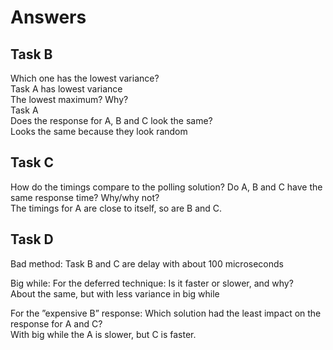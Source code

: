 # Answers

## Task B
Which one has the lowest variance?  
Task A has lowest variance  
The lowest maximum? Why?  
Task A  
Does the response for A, B and C look the same?  
Looks the same because they look random

## Task C
How do the timings compare to the polling solution? Do A, B and C have the same response time? Why/why not?  
The timings for A are close to itself, so are B and C.

## Task D
Bad method:
Task B and C are delay with about 100 microseconds  

Big while:
For the deferred technique: Is it faster or slower, and why?  
About the same, but with less variance in big while

For the ”expensive B” response: Which solution had the least impact on the response for A and C?  
With big while the A is slower, but C is faster.
